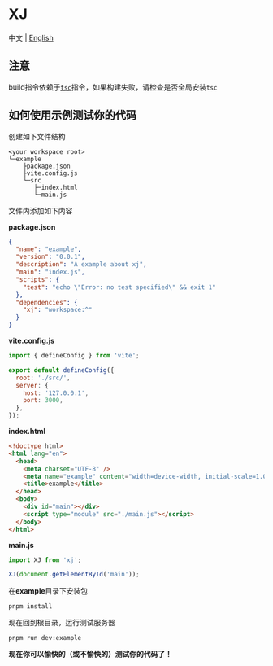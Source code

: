 # XJ

中文 | [English](./README.md)

## 注意

build指令依赖于[`tsc`](https://www.typescriptlang.org/docs/handbook/compiler-options.html)指令，如果构建失败，请检查是否全局安装`tsc`

## 如何使用示例测试你的代码

创建如下文件结构

```
<your workspace root>
└─example
    ├package.json
    ├vite.config.js
    └─src
       ├─index.html
       └─main.js
```

文件内添加如下内容

**package.json**

```json
{
  "name": "example",
  "version": "0.0.1",
  "description": "A example about xj",
  "main": "index.js",
  "scripts": {
    "test": "echo \"Error: no test specified\" && exit 1"
  },
  "dependencies": {
    "xj": "workspace:^"
  }
}
```

**vite.config.js**

```js
import { defineConfig } from 'vite';

export default defineConfig({
  root: './src/',
  server: {
    host: '127.0.0.1',
    port: 3000,
  },
});
```

**index.html**

```html
<!doctype html>
<html lang="en">
  <head>
    <meta charset="UTF-8" />
    <meta name="example" content="width=device-width, initial-scale=1.0" />
    <title>example</title>
  </head>
  <body>
    <div id="main"></div>
    <script type="module" src="./main.js"></script>
  </body>
</html>
```

**main.js**

```js
import XJ from 'xj';

XJ(document.getElementById('main'));
```

在**example**目录下安装包

```shell
pnpm install
```

现在回到根目录，运行测试服务器

```shell
pnpm run dev:example
```

**现在你可以愉快的（或不愉快的）测试你的代码了！**
